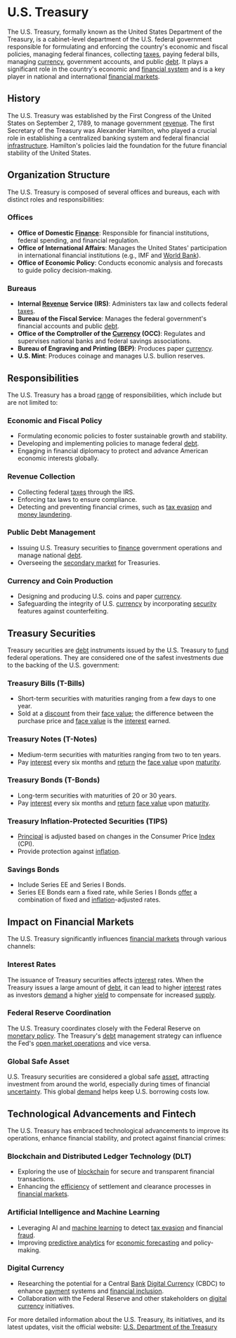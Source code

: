 # U.S. Treasury

The U.S. Treasury, formally known as the United States Department of the Treasury, is a cabinet-level department of the U.S. federal government responsible for formulating and enforcing the country's economic and fiscal policies, managing federal finances, collecting [taxes](../t/taxes.md), paying federal bills, managing [currency](../c/currency.md), government accounts, and public [debt](../d/debt.md). It plays a significant role in the country's economic and [financial system](../f/financial_system.md) and is a key player in national and international [financial markets](../f/financial_market.md).

## History
The U.S. Treasury was established by the First Congress of the United States on September 2, 1789, to manage government [revenue](../r/revenue.md). The first Secretary of the Treasury was Alexander Hamilton, who played a crucial role in establishing a centralized banking system and federal financial [infrastructure](../i/infrastructure.md). Hamilton's policies laid the foundation for the future financial stability of the United States.

## Organization Structure
The U.S. Treasury is composed of several offices and bureaus, each with distinct roles and responsibilities:

### Offices
- **Office of Domestic [Finance](../f/finance.md)**: Responsible for financial institutions, federal spending, and financial regulation.
- **Office of International Affairs**: Manages the United States' participation in international financial institutions (e.g., IMF and [World Bank](../w/world_bank.md)).
- **Office of Economic Policy**: Conducts economic analysis and forecasts to guide policy decision-making.

### Bureaus
- **Internal [Revenue](../r/revenue.md) Service (IRS)**: Administers tax law and collects federal [taxes](../t/taxes.md).
- **Bureau of the Fiscal Service**: Manages the federal government's financial accounts and public [debt](../d/debt.md).
- **Office of the Comptroller of the [Currency](../c/currency.md) (OCC)**: Regulates and supervises national banks and federal savings associations.
- **Bureau of Engraving and Printing (BEP)**: Produces paper [currency](../c/currency.md).
- **U.S. Mint**: Produces coinage and manages U.S. bullion reserves.

## Responsibilities
The U.S. Treasury has a broad [range](../r/range.md) of responsibilities, which include but are not limited to:

### Economic and Fiscal Policy
- Formulating economic policies to foster sustainable growth and stability.
- Developing and implementing policies to manage federal [debt](../d/debt.md).
- Engaging in financial diplomacy to protect and advance American economic interests globally.

### Revenue Collection
- Collecting federal [taxes](../t/taxes.md) through the IRS.
- Enforcing tax laws to ensure compliance.
- Detecting and preventing financial crimes, such as [tax evasion](../t/tax_evasion.md) and [money laundering](../m/money_laundering.md).

### Public Debt Management
- Issuing U.S. Treasury securities to [finance](../f/finance.md) government operations and manage national [debt](../d/debt.md).
- Overseeing the [secondary market](../s/secondary_market.md) for Treasuries.

### Currency and Coin Production
- Designing and producing U.S. coins and paper [currency](../c/currency.md).
- Safeguarding the integrity of U.S. [currency](../c/currency.md) by incorporating [security](../s/security.md) features against counterfeiting.

## Treasury Securities
Treasury securities are [debt](../d/debt.md) instruments issued by the U.S. Treasury to [fund](../f/fund.md) federal operations. They are considered one of the safest investments due to the backing of the U.S. government:

### Treasury Bills (T-Bills)
- Short-term securities with maturities ranging from a few days to one year.
- Sold at a [discount](../d/discount.md) from their [face value](../f/face_value.md); the difference between the purchase price and [face value](../f/face_value.md) is the [interest](../i/interest.md) earned.

### Treasury Notes (T-Notes)
- Medium-term securities with maturities ranging from two to ten years.
- Pay [interest](../i/interest.md) every six months and [return](../r/return.md) the [face value](../f/face_value.md) upon [maturity](../m/maturity.md).

### Treasury Bonds (T-Bonds)
- Long-term securities with maturities of 20 or 30 years.
- Pay [interest](../i/interest.md) every six months and [return](../r/return.md) [face value](../f/face_value.md) upon [maturity](../m/maturity.md).

### Treasury Inflation-Protected Securities (TIPS)
- [Principal](../p/principal.md) is adjusted based on changes in the Consumer Price [Index](../i/index_instrument.md) (CPI).
- Provide protection against [inflation](../i/inflation.md).

### Savings Bonds
- Include Series EE and Series I Bonds.
- Series EE Bonds earn a fixed rate, while Series I Bonds [offer](../o/offer.md) a combination of fixed and [inflation](../i/inflation.md)-adjusted rates.

## Impact on Financial Markets
The U.S. Treasury significantly influences [financial markets](../f/financial_market.md) through various channels:

### Interest Rates
The issuance of Treasury securities affects [interest](../i/interest.md) rates. When the Treasury issues a large amount of [debt](../d/debt.md), it can lead to higher [interest](../i/interest.md) rates as investors [demand](../d/demand.md) a higher [yield](../y/yield.md) to compensate for increased [supply](../s/supply.md).

### Federal Reserve Coordination
The U.S. Treasury coordinates closely with the Federal Reserve on [monetary policy](../m/monetary_policy.md). The Treasury's [debt](../d/debt.md) management strategy can influence the Fed's [open market operations](../o/open_market_operations.md) and vice versa.

### Global Safe Asset
U.S. Treasury securities are considered a global safe [asset](../a/asset.md), attracting investment from around the world, especially during times of financial [uncertainty](../u/uncertainty_in_trading.md). This global [demand](../d/demand.md) helps keep U.S. borrowing costs low.

## Technological Advancements and Fintech
The U.S. Treasury has embraced technological advancements to improve its operations, enhance financial stability, and protect against financial crimes:

### Blockchain and Distributed Ledger Technology (DLT)
- Exploring the use of [blockchain](../b/blockchain_in_trading.md) for secure and transparent financial transactions.
- Enhancing the [efficiency](../e/efficiency.md) of settlement and clearance processes in [financial markets](../f/financial_market.md).

### Artificial Intelligence and Machine Learning
- Leveraging AI and [machine learning](../m/machine_learning.md) to detect [tax evasion](../t/tax_evasion.md) and financial [fraud](../f/fraud.md).
- Improving [predictive analytics](../p/predictive_analytics.md) for [economic forecasting](../e/economic_forecasting.md) and policy-making.

### Digital Currency
- Researching the potential for a Central [Bank](../b/bank.md) [Digital Currency](../d/digital_currency.md) (CBDC) to enhance [payment](../p/payment.md) systems and [financial inclusion](../f/financial_inclusion.md).
- Collaboration with the Federal Reserve and other stakeholders on [digital currency](../d/digital_currency.md) initiatives.

For more detailed information about the U.S. Treasury, its initiatives, and its latest updates, visit the official website: [U.S. Department of the Treasury](https://home.treasury.gov/)